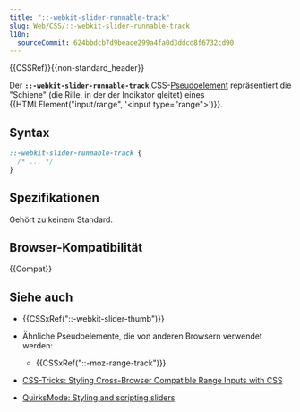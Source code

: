 ```yaml
---
title: "::-webkit-slider-runnable-track"
slug: Web/CSS/::-webkit-slider-runnable-track
l10n:
  sourceCommit: 624bbdcb7d9beace299a4fa0d3ddcd8f6732cd90
---
```


{{CSSRef}}{{non-standard_header}}

Der **`::-webkit-slider-runnable-track`** CSS-[Pseudoelement](/de/docs/Web/CSS/Pseudo-elements) repräsentiert die "Schiene" (die Rille, in der der Indikator gleitet) eines {{HTMLElement("input/range", '&lt;input type="range"&gt;')}}.

## Syntax

```css
::-webkit-slider-runnable-track {
  /* ... */
}
```

## Spezifikationen

Gehört zu keinem Standard.

## Browser-Kompatibilität

{{Compat}}

## Siehe auch

- {{CSSxRef("::-webkit-slider-thumb")}}
- Ähnliche Pseudoelemente, die von anderen Browsern verwendet werden:

  - {{CSSxRef("::-moz-range-track")}}

- [CSS-Tricks: Styling Cross-Browser Compatible Range Inputs with CSS](https://css-tricks.com/styling-cross-browser-compatible-range-inputs-css/)
- [QuirksMode: Styling and scripting sliders](https://www.quirksmode.org/blog/archives/2015/11/styling_and_scr.html)
